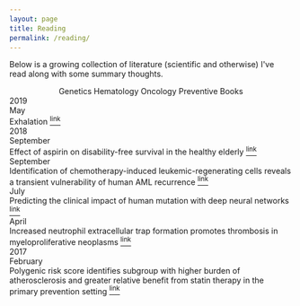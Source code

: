 ```yaml
---
layout: page
title: Reading
permalink: /reading/
---
```


<!-- Include JQUERY stuff (I don't really get all this) -->
<script src="https://ajax.googleapis.com/ajax/libs/jquery/1.6.2/jquery.min.js"></script>
<script type="text/javascript" src="https://cdnjs.cloudflare.com/ajax/libs/jquery-easing/1.3/jquery.easing.min.js"></script>
<script type='text/javascript' src="https://cdnjs.cloudflare.com/ajax/libs/jquery-throttle-debounce/1.1/jquery.ba-throttle-debounce.min.js"></script>
<script type="text/javascript" src="/static/jquery-1.11.1.min.js"></script>
<script type="text/javascript" src="/static/js/layout.js"></script>
<script type="text/javascript" src="/static/js/common.js"></script>
<script type="text/javascript"
    src="https://cdnjs.cloudflare.com/ajax/libs/mathjax/2.7.1/MathJax.js?config=TeX-AMS-MML_HTMLorMML">
</script>

<body onload="start()">
<p>Below is a growing collection of literature (scientific and otherwise) I've read along with some summary thoughts.</p>

<center>
	<div class="showmore" id="showgeneticspapers" style="display:inline-block;">Genetics</div> 
  <div class="showmore" id="showhematologypapers" style="display:inline-block;">Hematology</div>
  <div class="showmore" id="showoncologypapers" style="display:inline-block;">Oncology</div>
  <div class="showmore" id="showpreventivepapers" style="display:inline-block;">Preventive</div>
  <div class="showmore" id="showbookpapers" style="display:inline-block;">Books</div>
</center>
<!-- <div id="sparse-ntm" style="display:none;"> -->

<div class="container">
  <div id="timeline">
    
  <div class="tyear">2019</div>

  <div id="bookpapers" class="timelineitem">
      <div class="tdate">May</div>
      <div class="ttitle" onClick="showDetails('exhalation')">
        Exhalation
        <a href="https://amzn.to/2VsW37H">
          <sup class="tlink">link</sup>
        </a>
      </div>
      <div id="exhalation" style="display:none;">
        <div class="tauthor">Ted Chiang</div>
        <div class="tcontent">
          <div class="timg_border"><img class="timage" src="/assets/papers/exhalation.jpg"></div>
        </div>
          <div class="tdesc">
            <p>
              Ted Chiang is a remarkable author who has lately earned wide recognition for his small collection of science fiction stories. His prior work, <a href="https://amzn.to/2HppjZ8">Stories of Your Life and Others</a>, led to the production of <i>Arrival</i>. This book contains 9 short stories varying from 3 pages in length to over 100, telling the tales of old and new societies grappling with harsh realities of humanity, technology, and free will. Stories such as "The Merchant and the Alchemist's Gate" and "The Lifecycle of Software Objects" already have the potential to be adapted into film.
            </p>
            <p>
              Perhaps the most interesting aspect of Chiang's writing is that it so often bucks the trend of science fiction writing. While he explores the themes of artificial intelligence and time travel, his stories are often set in ancient societies, giving his tales a flavor of fables; it is through this technique that he is able to dive more deeply into the humanity of his stories without getting distracted from the shiny settings of the future that so many other scifi writers indulge in. Though some of his stories are Black Mirror dark, others are less so and perhaps a little more optimistic. This new book comes with tremendously high recommendations. 9.5/10 from me.
            </p>
          </div>
        </div>
      </div>

  <div class="tyear">2018</div>
  
  <div id="preventivepapers" class="timelineitem">
      <div class="tdate">September</div>
      <div class="ttitle" onClick="showDetails('aspirin')">
        Effect of aspirin on disability-free survival in the healthy elderly
        <a href="/download/201809_aspirin_elderly.pdf">
          <sup class="tlink">link</sup>
        </a>
      </div>
      <div id="aspirin" style="display:none;">
        <div class="tauthor">J.J. McNeil, R.L. Woods, M.R. Nelson, C.M. Reid, B. Kirpach, R. Wolfe, E. Storey, R.C. Shah, J.E. Lockery, A.M. Tonkin, A.B. Newman, J.D. Williamson, K.L. Margolis, M.E. Ernst, W.P. Abhayaratna, N. Stocks, S.M. Fitzgerald, S.G. Orchard, R.E. Trevaks, L.J. Beilin, G.A. Donnan, P. Gibbs, C.I. Johnston, J. Ryan, B. Radziszewska, R. Grimm, and A.M. Murray, for the ASPREE Investigator Group</div>
        <div class="taffiliation">New England journal of medicine</div>
        <div class="tcontent">
          <div class="timg_border"><img class="timage" src="/assets/papers/aspirin_panel.png"></div>
        </div>
          <div class="tdesc">
            <p>
              <i>McNeil, et. al.</i> demonstrated over a 5-year span that low-dose aspirin therapy in healthy seniors did not prolong disability free survival, and led to a statistically significant increase in major hemorrhagic events. The cohort that was recruited included 19,114 persons, roughly half of which were randomized to receive 100 mg aspirin qday, and the other half of which received placebo. The trial was terminated at a median of 4.7 years of follow-up. There were 21.5 events per 1000 person-years in the aspirin group, compared to 21.2 events per 1000 person-years in the placebo group. Events were defined as death, dementia, or persistent physical disability. Limitations of this particular trial include a relatively short duration of intervention and a relatively old cohort of patients. Importantly, some participants had been regularly taking low-dose aspirin prior to the trial; the results of the paper did not stratify for these people, and it remains to be determined how the conclusion of this paper will contribute to the question of whether healthy elderly patients who had been using aspirin for primary prevention should continue or discontinue its use. Also notable was that the population in question was predominantly white.
            </p>
            <p>
              The authors of this study also released an accompanying study (<a href="/download/201809_aspirin_cancer.pdf">paper</a>) which showed, surprisingly, that the group of patients treated with aspirin had a statisically significant increase in the likelihood of cancer-related deaths, but not of deaths secondary to major hemorrhage. However, the aspirin group did experience a significantly higher rate of major hemorrhage events; these two points indicate that the hemorrhages did not overall contribute to an increase in the number of deaths.
            </p>
          </div>
        </div>
      </div>

  <div id="oncologypapers" class="timelineitem">
      <div class="tdate">September</div>
      <div class="ttitle" onClick="showDetails('aml_recurrence')">
        Identification of chemotherapy-induced leukemic-regenerating cells reveals a transient vulnerability of human AML recurrence
        <a href="/download/201809_recurrence_AML_vulnerability.pdf">
          <sup class="tlink">link</sup>
        </a>
      </div>
      <div id="aml_recurrence" style="display:none;">
        <div class="tauthor">Allison L. Boyd, Lili Aslostovar, Jennifer Reid, Wendy Ye, Borko Tanasijevic, Deanna P. Porras, Zoya Shapovalova, Mohammed Almakadi, Ronan Foley, Brian Leber, Anargyros Xenocostas, Mickie Bhatia</div>
        <div class="taffiliation">Cancer cell</div>
        <div class="tcontent">
          <div class="timg_border"><img class="timage" src="/assets/papers/aml_recurrence_panel.png"></div>
        </div>
          <div class="tdesc">
            <p>
              <i>Boyd, et. al.</i> demonstrate that, contrary to pre-existing theories, there does not exist a pool of leukemic stem cells (LSCs) that is resistant to chemotherapy, and that LSCs are equally susceptible to Ara-C as more downstream leukemic cells. Furthermore, they show that cytoreductive chemotherapy fuels accelerated leukemic regeneration to rates that exceed leukemic generation pre-chemotherapy. By the time the cancer has relapsed, leukemia-initiating cells and progenitor pools have already recovered. The authors took leukemia-regenerating cells (LRCs) post-chemotherapy and compared their gene expression signatures to that of untreated leukemic stem cells, and identified a set of uniquely upregulated genes that could be targeted with currently existing drugs. Treatment of the leukemia in xenografts with Ara-C alongside one of these drugs either completely wiped out the leukemia or delayed relapse significantly. Notably, the authors also found through their experimentation that leukemic regeneration cannot be modeled *in vitro*, suggesting an important role for the bone marrow microenvironment in leukemic regeneration. Finally, the authors describe a gene, SLC2A2, which acts as a reliable way to stratify patients based on disease remission vs. persistance/relapse.
            </p>
          </div>
        </div>
      </div>

  <div id="geneticspapers" class="timelineitem">
      <div class="tdate">July</div>
      <div class="ttitle" onClick="showDetails('primateai')">
        Predicting the clinical impact of human mutation with deep neural networks
        <a href="/download/201807_primateai.pdf">
          <sup class="tlink">link</sup>
        </a>
      </div>
      <div id="primateai" style="display:none;">
        <div class="tauthor">Laksshman Sundaram, Hong Gao, Samskruthi Reddy Padigepati, Jeremy F. McRae, Yanjun Li, Jack A. Kosmicki, Nondas Fritzilas, Jörg Hakenberg, Anindita Dutta, John Shon, Jinbo Xu, Serafim Batzloglou, Xiaolin Li, Kyle Kai-How Farh</div>
        <div class="taffiliation">Nature genetics</div>
        <div class="tcontent">
          <div class="timg_border"><img class="timage" src="/assets/papers/primateai_panel.png"></div>
        </div>
          <div class="tdesc">
            <p>
              <i>Sundaram, et. al.</i> published a deep neural network trained on a set of hundreds of thousands of common variants using a small population of 6 non-human primate species, and demonstrated that their new tool is powerful at classifying benign and pathogenic variants in humans. Notably, PrimateAI is unbiased compared to prior pathogenicity classifiers as it does not take human-classified ClinVar variants as input. PrimateAI also incorporates a secondary structure prediction model and solvent accessibility prediction model which takes as input a variant and its surrounding 102 amino acid sequence.
            </p>
          </div>
        </div>
      </div>

  <div id="hematologypapers" class="timelineitem">
      <div class="tdate">April</div>
      <div class="ttitle" onClick="showDetails('nets')">
        Increased neutrophil extracellular trap formation promotes thrombosis in myeloproliferative neoplasms
        <a href="/download/201804_nets_mpn_thrombosis.pdf">
          <sup class="tlink">link</sup>
        </a>
      </div>
      <div id="nets" style="display:none;">
        <div class="tauthor">Ofir Wolach, Rob S. Sellar, Kimberly Martinod, Deya Cherpokova, Marie McConkey, Ryan J. Chappell, Alexander J. Silver, Dylan Adams, Cecilia A. Castellano, Rebekka K. Schneider, Robert F. Padera, Daniel J. DeAngelo, Martha Wadleigh, David P. Steensma, Ilene Galinsky, Richard M. Stone, Giulio Genovese, Steven A. McCarroll, Bozenna Iliadou1, Christina Hultman1, Donna Neuberg, Ann Mullally, Denisa D. Wagner, Benjamin L. Ebert</div>
        <div class="taffiliation">Science translational medicine</div>
        <div class="tcontent">
          <div class="timg_border"><img class="timage" src="/assets/papers/net_panel.png"></div>
        </div>
          <div class="tdesc">
            <p>
              I made a presentation for my pediatric hematology rotation describing this paper in detail. The presentation can be found <a href="/download/201804_netosis_presentation.pdf">here</a>. Please note that there are several slides from the beginning of this slide deck that have been redacted for patient confidentiality.
            </p>
          </div>
        </div>
      </div>

  <div class="tyear">2017</div>

  <div id="geneticspapers" class="timelineitem">
      <div class="tdate">February</div>
      <div class="ttitle" onClick="showDetails('prs_cards')">
        Polygenic risk score identifies subgroup with higher burden of atherosclerosis and greater relative benefit from statin therapy in the primary prevention setting
        <a href="/download/201702_prs_cardiovascular.pdf">
          <sup class="tlink">link</sup>
        </a>
      </div>
      <div id="prs_cards" style="display:none;">
        <div class="tauthor">Pradeep Natarajan, Robin Young, Nathan O. Stitziel, Sandosh Padmanabhan, Usman Baber, Roxana Mehran, Samantha Sartori, Valentin Fuster, Dermot F. Reilly, Adam Butterworth, Daniel J. Rader, Ian Ford, Naveed Sattar, Sekar Kathiresan</div>
        <div class="taffiliation">Circulation</div>
        <div class="tcontent">
          <div class="timg_border"><img class="timage" src="/assets/papers/prs_cards_panel.png"></div>
        </div>
          <div class="tdesc">
            <p>
              <i>Natarajan, et. al.</i> describe developing a polygenic risk score from 57 SNPs which predicted additional benefit from statin therapy. This study demonstrated several important points. 1) Statins confer a greater risk reduction in those patients at high genetic risk, determined by the polygenic risk score. Interestingly this group does not on average have higher LDL levels compared to lower genetic risk subgroups. 2) Asymptomatic individuals with no history of coronary heart disease have higher burden of subclinical atherosclerosis with higher PRS. The PRS only incorporates common genetic variation but is not validated in patients with familial hypercholesterolemia.
            </p>
          </div>
        </div>
      </div>


  </div>


<script>
function start() {
	var show_genetics_papers = true;
  $("#showgeneticspapers").click(function() {
    if(!show_genetics_papers) {
      $('[id=geneticspapers]').each(function() {
      	$('[id=geneticspapers]').slideDown('fast', function() {
      		$("#showgeneticspapers").css('border', '2px solid #777');
          $("#showgeneticspapers").css('color', '#777');
      	})
      });
      show_genetics_papers = true;
    } else {
      $('[id=geneticspapers]').each(function() {
      	$('[id=geneticspapers]').slideUp('fast', function() {
      		$("#showgeneticspapers").css('border', '2px solid #CCC');
          $("#showgeneticspapers").css('color', '#CCC');
      	})
      });
      show_genetics_papers = false;
    }
  });

    var show_hematology_papers = true;
  $("#showhematologypapers").click(function() {
    if(!show_hematology_papers) {
      $('[id=hematologypapers]').each(function() {
        $('[id=hematologypapers]').slideDown('fast', function() {
          $("#showhematologypapers").css('border', '2px solid #777');
          $("#showhematologypapers").css('color', '#777');
        })
      });
      show_hematology_papers = true;
    } else {
      $('[id=hematologypapers]').each(function() {
        $('[id=hematologypapers]').slideUp('fast', function() {
          $("#showhematologypapers").css('border', '2px solid #CCC');
          $("#showhematologypapers").css('color', '#CCC');
        })
      });
      show_hematology_papers = false;
    }
  });

    var show_oncology_papers = true;
  $("#showoncologypapers").click(function() {
    if(!show_oncology_papers) {
      $('[id=oncologypapers]').each(function() {
        $('[id=oncologypapers]').slideDown('fast', function() {
          $("#showoncologypapers").css('border', '2px solid #777');
          $("#showoncologypapers").css('color', '#777');
        })
      });
      show_oncology_papers = true;
    } else {
      $('[id=oncologypapers]').each(function() {
        $('[id=oncologypapers]').slideUp('fast', function() {
          $("#showoncologypapers").css('border', '2px solid #CCC');
          $("#showoncologypapers").css('color', '#CCC');
        })
      });
      show_oncology_papers = false;
    }
  });

  	var show_preventive_papers = true;
  $("#showpreventivepapers").click(function() {
    if(!show_preventive_papers) {
      $('[id=preventivepapers]').each(function() {
      	$('[id=preventivepapers]').slideDown('fast', function() {
      		$("#showpreventivepapers").css('border', '2px solid #777');
          $("#showpreventivepapers").css('color', '#777');
      	})
      });
      show_preventive_papers = true;
    } else {
      $('[id=preventivepapers]').each(function() {
      	$('[id=preventivepapers]').slideUp('fast', function() {
      		$("#showpreventivepapers").css('border', '2px solid #CCC');
          $("#showpreventivepapers").css('color', '#CCC');
      	})
      });
      show_preventive_papers = false;
    }
  });

    var show_book_papers = true;
  $("#showbookpapers").click(function() {
    if(!show_book_papers) {
      $('[id=bookpapers]').each(function() {
        $('[id=bookpapers]').slideDown('fast', function() {
          $("#showbookpapers").css('border', '2px solid #777');
          $("#showbookpapers").css('color', '#777');
        })
      });
      show_book_papers = true;
    } else {
      $('[id=bookpapers]').each(function() {
        $('[id=bookpapers]').slideUp('fast', function() {
          $("#showbookpapers").css('border', '2px solid #CCC');
          $("#showbookpapers").css('color', '#CCC');
        })
      });
      show_book_papers = false;
    }
  });


}

</script>

<script type="text/javascript">

function showDetails(name) {
    $('#' + name).toggle(); 
}

// $(function(){
//   $('#ttitle').click(function(){
//      $('#xor_details').toggle(); 
//   });
// });
</script>
